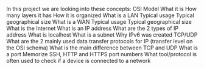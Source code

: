 In this project we are looking into these concepts:
OSI Model
	What it is
	How many layers it has
	How it is organized
What is a LAN
	Typical usage
	Typical geographical size
What is a WAN
	Typical usage
	Typical geographical size
What is the Internet
	What is an IP address
	What are the 2 types of IP address
	What is localhost
	What is a subnet
	Why IPv6 was created
TCP/UDP
	What are the 2 mainly used data transfer protocols for IP (transfer level on the OSI schema)
	What is the main difference between TCP and UDP
	What is a port
	Memorize SSH, HTTP and HTTPS port numbers
	What tool/protocol is often used to check if a device is connected to a network
